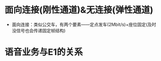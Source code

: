 # 面向连接\(刚性通道\)&无连接\(弹性通道\)

* 面向连接：类似公交车，有两个要素——定点发车\(2Mbit/s\)+座位固定\(及时没信号也会传递固定帧结构\)

# 语音业务与E1的关系






